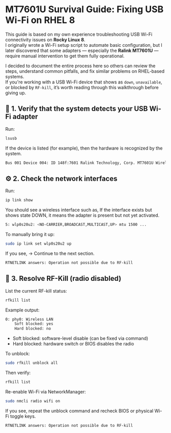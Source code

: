 # MT7601U Survival Guide: Fixing USB Wi-Fi on RHEL 8

This guide is based on my own experience troubleshooting USB Wi-Fi connectivity issues on **Rocky Linux 8**.  
I originally wrote a Wi-Fi setup script to automate basic configuration, but I later discovered that some adapters — especially the **Ralink MT7601U** — require manual intervention to get them fully operational.  

I decided to document the entire process here so others can review the steps, understand common pitfalls, and fix similar problems on RHEL-based systems.  
If you're working with a USB Wi-Fi device that shows as `down`, `unavailable`, or blocked by `RF-kill`, it’s worth reading through this walkthrough before giving up.

## 🧩 1. Verify that the system detects your USB Wi-Fi adapter

Run:
```bash
lsusb
```

If the device is listed (for example), then the hardware is recognized by the system.

```bash
Bus 001 Device 004: ID 148f:7601 Ralink Technology, Corp. MT7601U Wireless Adapter
```

## ⚙️ 2. Check the network interfaces

Run:
```bash
ip link show
```

You should see a wireless interface such as, If the interface exists but shows state DOWN, it means the adapter is present but not yet activated.
```bash
5: wlp0s20u2: <NO-CARRIER,BROADCAST,MULTICAST,UP> mtu 1500 ...
```

To manually bring it up:
```bash
sudo ip link set wlp0s20u2 up
```

If you see, → Continue to the next section.
```bash
RTNETLINK answers: Operation not possible due to RF-kill
```

## 📡 3. Resolve RF-Kill (radio disabled)

List the current RF-kill status:
```bash
rfkill list
```

Example output:
```bash
0: phy0: Wireless LAN
    Soft blocked: yes
    Hard blocked: no
```

- Soft blocked: software-level disable (can be fixed via command)
- Hard blocked: hardware switch or BIOS disables the radio

To unblock:
```bash
sudo rfkill unblock all
```

Then verify:
```bash
rfkill list
```

Re-enable Wi-Fi via NetworkManager:
```bash
sudo nmcli radio wifi on
```

If you see, repeat the unblock command and recheck BIOS or physical Wi-Fi toggle keys.
```bash
RTNETLINK answers: Operation not possible due to RF-kill
```
